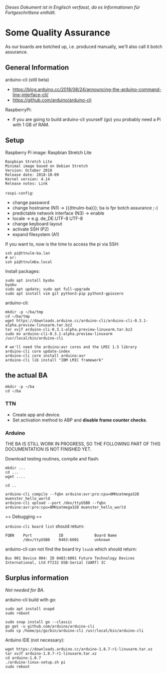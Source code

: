 _Dieses Dokument ist in Englisch verfasst, da es Informationen für Fortgeschrittene enthält._


# Some Quality Assurance

As our boards are botched up, i.e. produced manually, we'll also call it botch assurance.


## General Information

arduino-cli (still beta)
* https://blog.arduino.cc/2018/08/24/announcing-the-arduino-command-line-interface-cli/
* https://github.com/arduino/arduino-cli

RaspberryPi:
* If you are going to build arduino-cli yourself (go) you probably need a Pi with 1 GB of RAM.


## Setup

Raspberry Pi image: Raspbian Stretch Lite
```
Raspbian Stretch Lite
Minimal image based on Debian Stretch
Version: October 2018
Release date: 2018-10-09
Kernel version: 4.14
Release notes: Link
```

`raspi-config`:
* change password
* change hostname (N1) -> {{{ttnulm-ba}}}; ba is fpr botch assurance ;-)
* predictable network interface (N3) -> enable
* locale -> e.g. de_DE.UTF-8 UTF-8
* change keyboard layout
* activate SSH (P2)
* expand filesystem (A1)


If you want to, now is the time to access the pi via SSH:
```
ssh pi@ttnulm-ba.lan
# or:
ssh pi@ttnulmba.local
```

Install packages:
```
sudo apt install byobu
byobu
sudo apt update; sudo apt full-upgrade
sudo apt install vim git python3-pip python3-gpiozero
```

arduino-cli:
```
mkdir -p ~/ba/tmp
cd ~/ba/tmp
wget https://downloads.arduino.cc/arduino-cli/arduino-cli-0.3.1-alpha.preview-linuxarm.tar.bz2
tar xvjf arduino-cli-0.3.1-alpha.preview-linuxarm.tar.bz2
sudo mv arduino-cli-0.3.1-alpha.preview-linuxarm /usr/local/bin/arduino-cli

# we'll need the arduino:avr cores and the LMIC 1.5 library
arduino-cli core update-index
arduino-cli core install arduino:avr
arduino-cli lib install "IBM LMIC framework"
```


## the actual BA

```
mkdir -p ~/ba
cd ~/ba
```

### TTN

* Create app and device.
* Set activation method to ABP and **disable frame counter checks**.


### Arduino

THE BA IS STILL WORK IN PROGRESS, SO THE FOLLOWING PART OF THIS DOCUMENTATION IS NOT FINISHED YET.

Download testing routines, compile and flash:
```
mkdir ...
cd ...
wget ....

cd ..

arduino-cli compile --fqbn arduino:avr:pro:cpu=8MHzatmega328 muenster_hello_world
arduino-cli upload --port /dev/ttyUSB0 --fqbn arduino:avr:pro:cpu=8MHzatmega328 muenster_hello_world
```



== Debugging ==

`arduino-cli board list` should return:
```
FQBN    Port            ID              Board Name
        /dev/ttyUSB0    0403:6001       unknown
```


arduino-cli can not find the board try `lsusb` which should return:
```
Bus 001 Device 004: ID 0403:6001 Future Technology Devices International, Ltd FT232 USB-Serial (UART) IC
```


## Surplus information

_Not needed for BA._

arduino-cli build with go:
```
sudo apt install snapd
sudo reboot

sudo snap install go --classic
go get -u github.com/arduino/arduino-cli
sudo cp /home/pi/go/bin/arduino-cli /usr/local/bin/arduino-cli
```

Arduino IDE (not necessary):
```
wget https://downloads.arduino.cc/arduino-1.8.7-r1-linuxarm.tar.xz
tar xvJf arduino-1.8.7-r1-linuxarm.tar.xz
cd arduino-1.8.7
./arduino-linux-setup.sh pi
sudo reboot
```
